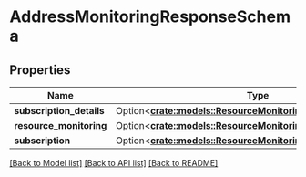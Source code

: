 # AddressMonitoringResponseSchema

## Properties

Name | Type | Description | Notes
------------ | ------------- | ------------- | -------------
**subscription_details** | Option<[**crate::models::ResourceMonitoringSubscriptionDetails**](ResourceMonitoringSubscriptionDetails.md)> |  | [optional]
**resource_monitoring** | Option<[**crate::models::ResourceMonitoringDetails**](ResourceMonitoringDetails.md)> |  | [optional]
**subscription** | Option<[**crate::models::ResourceMonitoringSubscription**](ResourceMonitoringSubscription.md)> |  | [optional]

[[Back to Model list]](../README.md#documentation-for-models) [[Back to API list]](../README.md#documentation-for-api-endpoints) [[Back to README]](../README.md)



